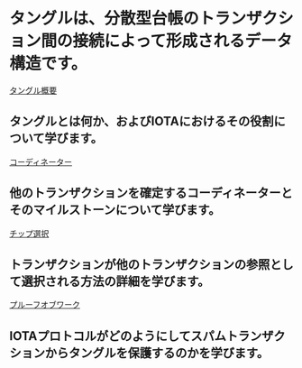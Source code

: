 # タングルは、分散型台帳のトランザクション間の接続によって形成されるデータ構造です。

[タングル概要](/0.1/introduction/overview.md)
## タングルとは何か、およびIOTAにおけるその役割について学びます。

[コーディネーター](/0.1/concepts/the-coordinator.md)
## 他のトランザクションを確定するコーディネーターとそのマイルストーンについて学びます。

[チップ選択](/0.1/concepts/tip-selection.md)
## トランザクションが他のトランザクションの参照として選択される方法の詳細を学びます。

[プルーフオブワーク](/0.1/concepts/proof-of-work.md)
## IOTAプロトコルがどのようにしてスパムトランザクションからタングルを保護するのかを学びます。
